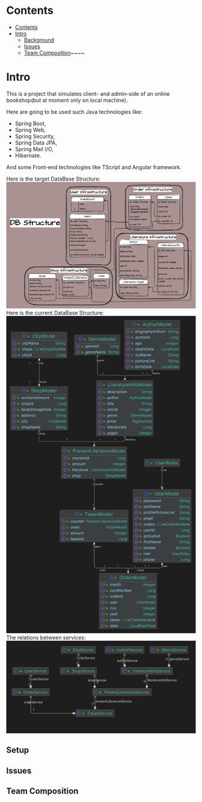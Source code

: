 # Contents

- [Contents](#contents)
- [Intro](#intro)
    - [Background](#background)
    - [Issues](#issues)
    - [Team Composition](#team-composition)~~~~

# Intro

This is a project that simulates client- and admin-side of an online bookshop(but at moment only on local machine).

Here are going to be used such Java technologies like:

* Spring Boot,
* Spring Web,
* Spring Security,
* Spring Data JPA,
* Spring Mail I/O,
* Hibernate.

And some Front-end technologies like TScript and Angular framework.

Here is the target DataBase Structure:
![target DB Schema.png](schemas%2Ftarget%20DB%20Schema.png)
Here is the current DataBase Structure:
![current DB Schema autogenerated.png](schemas%2Fcurrent%20DB%20Schema%20autogenerated.png)
The relations between services: 
![service dependencies.png](schemas%2Fservice%20dependencies.png)
## Setup

## Issues

## Team Composition
